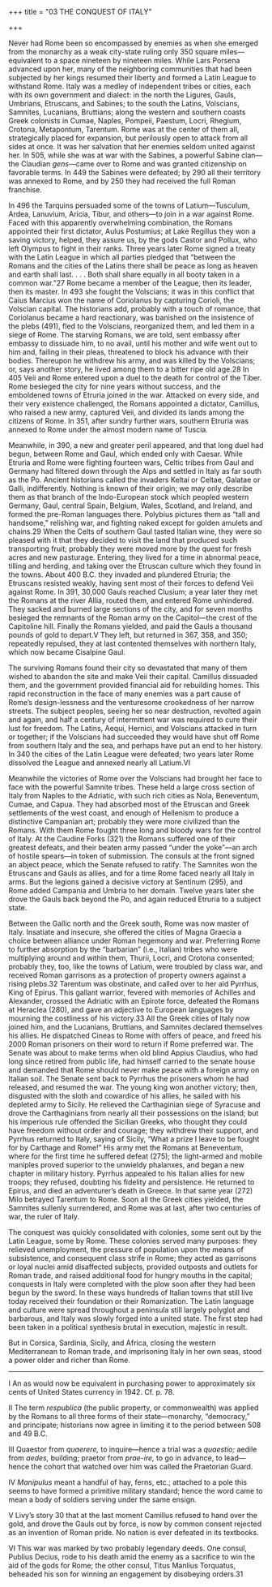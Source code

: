 +++
title = "03 THE CONQUEST OF ITALY"

+++

Never had Rome been so encompassed by enemies as when she emerged from the monarchy as a weak city-state ruling only 350 square miles—equivalent to a space nineteen by nineteen miles. While Lars Porsena advanced upon her, many of the neighboring communities that had been subjected by her kings resumed their liberty and formed a Latin League to withstand Rome. Italy was a medley of independent tribes or cities, each with its own government and dialect: in the north the Ligures, Gauls, Umbrians, Etruscans, and Sabines; to the south the Latins, Volscians, Samnites, Lucanians, Bruttians; along the western and southern coasts Greek colonists in Cumae, Naples, Pompeii, Paestum, Locri, Rhegium, Crotona, Metapontum, Tarentum. Rome was at the center of them all, strategically placed for expansion, but perilously open to attack from all sides at once. It was her salvation that her enemies seldom united against her. In 505, while she was at war with the Sabines, a powerful Sabine clan—the Claudian *gens*—came over to Rome and was granted citizenship on favorable terms. In 449 the Sabines were defeated; by 290 all their territory was annexed to Rome, and by 250 they had received the full Roman franchise.

In 496 the Tarquins persuaded some of the towns of Latium—Tusculum, Ardea, Lanuvium, Aricia, Tibur, and others—to join in a war against Rome. Faced with this apparently overwhelming combination, the Romans appointed their first dictator, Aulus Postumius; at Lake Regillus they won a saving victory, helped, they assure us, by the gods Castor and Pollux, who left Olympus to fight in their ranks. Three years later Rome signed a treaty with the Latin League in which all parties pledged that “between the Romans and the cities of the Latins there shall be peace as long as heaven and earth shall last. . . . Both shall share equally in all booty taken in a common war.”27 Rome became a member of the League, then its leader, then its master. In 493 she fought the Volscians; it was in this conflict that Caius Marcius won the name of Coriolanus by capturing Corioli, the Volscian capital. The historians add, probably with a touch of romance, that Coriolanus became a hard reactionary, was banished on the insistence of the plebs \(491\), fled to the Volscians, reorganized them, and led them in a siege of Rome. The starving Romans, we are told, sent embassy after embassy to dissuade him, to no avail, until his mother and wife went out to him and, failing in their pleas, threatened to block his advance with their bodies. Thereupon he withdrew his army, and was killed by the Volscians; or, says another story, he lived among them to a bitter ripe old age.28 In 405 Veii and Rome entered upon a duel to the death for control of the Tiber. Rome besieged the city for nine years without success, and the emboldened towns of Etruria joined in the war. Attacked on every side, and their very existence challenged, the Romans appointed a dictator, Camillus, who raised a new army, captured Veii, and divided its lands among the citizens of Rome. In 351, after sundry further wars, southern Etruria was annexed to Rome under the almost modern name of Tuscia.

Meanwhile, in 390, a new and greater peril appeared, and that long duel had begun, between Rome and Gaul, which ended only with Caesar. While Etruria and Rome were fighting fourteen wars, Celtic tribes from Gaul and Germany had filtered down through the Alps and settled in Italy as far south as the Po. Ancient historians called the invaders Keltai or Celtae, Galatae or Galli, indifferently. Nothing is known of their origin; we may only describe them as that branch of the Indo-European stock which peopled western Germany, Gaul, central Spain, Belgium, Wales, Scotland, and Ireland, and formed the pre-Roman languages there. Polybius pictures them as “tall and handsome,” relishing war, and fighting naked except for golden amulets and chains.29 When the Celts of southern Gaul tasted Italian wine, they were so pleased with it that they decided to visit the land that produced such transporting fruit; probably they were moved more by the quest for fresh acres and new pasturage. Entering, they lived for a time in abnormal peace, tilling and herding, and taking over the Etruscan culture which they found in the towns. About 400 B.C. they invaded and plundered Etruria; the Etruscans resisted weakly, having sent most of their forces to defend Veii against Rome. In 391, 30,000 Gauls reached Clusium; a year later they met the Romans at the river Allia, routed them, and entered Rome unhindered. They sacked and burned large sections of the city, and for seven months besieged the remnants of the Roman army on the Capitol—the crest of the Capitoline hill. Finally the Romans yielded, and paid the Gauls a thousand pounds of gold to depart.V They left, but returned in 367, 358, and 350; repeatedly repulsed, they at last contented themselves with northern Italy, which now became Cisalpine Gaul.

The surviving Romans found their city so devastated that many of them wished to abandon the site and make Veii their capital. Camillus dissuaded them, and the government provided financial aid for rebuilding homes. This rapid reconstruction in the face of many enemies was a part cause of Rome’s design-lessness and the venturesome crookedness of her narrow streets. The subject peoples, seeing her so near destruction, revolted again and again, and half a century of intermittent war was required to cure their lust for freedom. The Latins, Aequi, Hernici, and Volscians attacked in turn or together; if the Volscians had succeeded they would have shut off Rome from southern Italy and the sea, and perhaps have put an end to her history. In 340 the cities of the Latin League were defeated; two years later Rome dissolved the League and annexed nearly all Latium.VI

Meanwhile the victories of Rome over the Volscians had brought her face to face with the powerful Samnite tribes. These held a large cross section of Italy from Naples to the Adriatic, with such rich cities as Nola, Beneventum, Cumae, and Capua. They had absorbed most of the Etruscan and Greek settlements of the west coast, and enough of Hellenism to produce a distinctive Campanian art; probably they were more civilized than the Romans. With them Rome fought three long and bloody wars for the control of Italy. At the Caudine Forks \(321\) the Romans suffered one of their greatest defeats, and their beaten army passed “under the yoke”—an arch of hostile spears—in token of submission. The consuls at the front signed an abject peace, which the Senate refused to ratify. The Samnites won the Etruscans and Gauls as allies, and for a time Rome faced nearly all Italy in arms. But the legions gained a decisive victory at Sentinum \(295\), and Rome added Campania and Umbria to her domain. Twelve years later she drove the Gauls back beyond the Po, and again reduced Etruria to a subject state.

Between the Gallic north and the Greek south, Rome was now master of Italy. Insatiate and insecure, she offered the cities of Magna Graecia a choice between alliance under Roman hegemony and war. Preferring Rome to further absorption by the “barbarian” \(i.e., Italian\) tribes who were multiplying around and within them, Thurii, Locri, and Crotona consented; probably they, too, like the towns of Latium, were troubled by class war, and received Roman garrisons as a protection of property owners against a rising plebs.32 Tarentum was obstinate, and called over to her aid Pyrrhus, King of Epirus. This gallant warrior, fevered with memories of Achilles and Alexander, crossed the Adriatic with an Epirote force, defeated the Romans at Heraclea \(280\), and gave an adjective to European languages by mourning the costliness of his victory.33 All the Greek cities of Italy now joined him, and the Lucanians, Bruttians, and Samnites declared themselves his allies. He dispatched Cineas to Rome with offers of peace, and freed his 2000 Roman prisoners on their word to return if Rome preferred war. The Senate was about to make terms when old blind Appius Claudius, who had long since retired from public life, had himself carried to the senate house and demanded that Rome should never make peace with a foreign army on Italian soil. The Senate sent back to Pyrrhus the prisoners whom he had released, and resumed the war. The young king won another victory; then, disgusted with the sloth and cowardice of his allies, he sailed with his depleted army to Sicily. He relieved the Carthaginian siege of Syracuse and drove the Carthaginians from nearly all their possessions on the island; but his imperious rule offended the Sicilian Greeks, who thought they could have freedom without order and courage; they withdrew their support, and Pyrrhus returned to Italy, saying of Sicily, “What a prize I leave to be fought for by Carthage and Rome\!” His army met the Romans at Beneventum, where for the first time he suffered defeat \(275\); the light-armed and mobile maniples proved superior to the unwieldy phalanxes, and began a new chapter in military history. Pyrrhus appealed to his Italian allies for new troops; they refused, doubting his fidelity and persistence. He returned to Epirus, and died an adventurer’s death in Greece. In that same year \(272\) Milo betrayed Tarentum to Rome. Soon all the Greek cities yielded, the Samnites sullenly surrendered, and Rome was at last, after two centuries of war, the ruler of Italy.

The conquest was quickly consolidated with colonies, some sent out by the Latin League, some by Rome. These colonies served many purposes: they relieved unemployment, the pressure of population upon the means of subsistence, and consequent class strife in Rome; they acted as garrisons or loyal nuclei amid disaffected subjects, provided outposts and outlets for Roman trade, and raised additional food for hungry mouths in the capital; conquests in Italy were completed with the plow soon after they had been begun by the sword. In these ways hundreds of Italian towns that still live today received their foundation or their Romanization. The Latin language and culture were spread throughout a peninsula still largely polyglot and barbarous, and Italy was slowly forged into a united state. The first step had been taken in a political synthesis brutal in execution, majestic in result.

But in Corsica, Sardinia, Sicily, and Africa, closing the western Mediterranean to Roman trade, and imprisoning Italy in her own seas, stood a power older and richer than Rome.



* * *

I An as would now be equivalent in purchasing power to approximately six cents of United States currency in 1942. Cf. p. 78.

II The term *respublica* \(the public property, or commonwealth\) was applied by the Romans to all three forms of their state—monarchy, “democracy,” and principate; historians now agree in limiting it to the period between 508 and 49 B.C.

III Quaestor from *quaerere,* to inquire—hence a trial was a *quaestio;* aedile from *aedes,* building; praetor from *prae-ire,* to go in advance, to lead—hence the cohort that watched over him was called the Praetorian Guard.

IV *Manipulus* meant a handful of hay, ferns, etc.; attached to a pole this seems to have formed a primitive military standard; hence the word came to mean a body of soldiers serving under the same ensign.

V Livy’s story 30 that at the last moment Camillus refused to hand over the gold, and drove the Gauls out by force, is now by common consent rejected as an invention of Roman pride. No nation is ever defeated in its textbooks.

VI This war was marked by two probably legendary deeds. One consul, Publius Decius, rode to his death amid the enemy as a sacrifice to win the aid of the gods for Rome; the other consul, Titus Manlius Torquatus, beheaded his son for winning an engagement by disobeying orders.31


